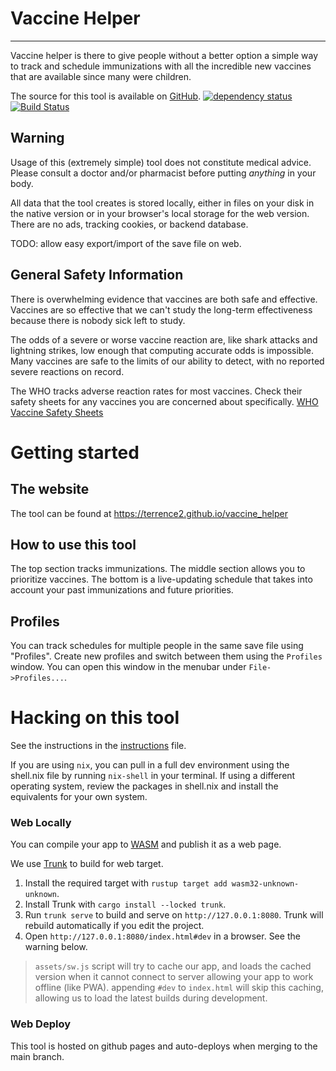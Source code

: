 # Vaccine Helper
---
Vaccine helper is there to give people without a better option a simple way to track and schedule
immunizations with all the incredible new vaccines that are available since many were children.

The source for this tool is available on [GitHub](https://github.com/jimmycuadra/vaccine_helper).
[![dependency status](https://deps.rs/repo/github/terrence2/vaccine_helper/status.svg)](https://deps.rs/repo/github/terrence2/vaccine_helper)
[![Build Status](https://github.com/terrence2/vaccine_helper/workflows/CI/badge.svg)](https://github.com/terrence2/vaccine_helper/actions?workflow=CI)

## Warning
Usage of this (extremely simple) tool does not constitute medical advice. Please consult a doctor
and/or pharmacist before putting _anything_ in your body.

All data that the tool creates is stored locally, either in files on your disk in the native version
or in your browser's local storage for the web version. There are no ads, tracking cookies, or
backend database.

TODO: allow easy export/import of the save file on web.

## General Safety Information
There is overwhelming evidence that vaccines are both safe and effective. Vaccines are so effective
that we can't study the long-term effectiveness because there is nobody sick left to study.

The odds of a severe or worse vaccine reaction are, like shark attacks and lightning strikes,
low enough that computing accurate odds is impossible. Many vaccines are safe to the limits of
our ability to detect, with no reported severe reactions on record.

The WHO tracks adverse reaction rates for most vaccines. Check their safety sheets for any vaccines
you are concerned about specifically.
[WHO Vaccine Safety Sheets](https://www.who.int/teams/regulation-prequalification/regulation-and-safety/pharmacovigilance/guidance/reaction-rates-information-sheets)

# Getting started

## The website
The tool can be found at https://terrence2.github.io/vaccine_helper

## How to use this tool
The top section tracks immunizations. The middle section allows you to prioritize vaccines. The bottom
is a live-updating schedule that takes into account your past immunizations and future priorities.

## Profiles
You can track schedules for multiple people in the same save file using "Profiles". Create new profiles
and switch between them using the `Profiles` window. You can open this window in the menubar under
`File->Profiles...`.

# Hacking on this tool
See the instructions in the [instructions](/terrence2/instructions) file.

If you are using `nix`, you can pull in a full dev environment using the shell.nix file by running
`nix-shell` in your terminal. If using a different operating system, review the packages in shell.nix
and install the equivalents for your own system.

### Web Locally

You can compile your app to [WASM](https://en.wikipedia.org/wiki/WebAssembly) and publish it as a web page.

We use [Trunk](https://trunkrs.dev/) to build for web target.
1. Install the required target with `rustup target add wasm32-unknown-unknown`.
2. Install Trunk with `cargo install --locked trunk`.
3. Run `trunk serve` to build and serve on `http://127.0.0.1:8080`. Trunk will rebuild automatically if you edit the
   project.
4. Open `http://127.0.0.1:8080/index.html#dev` in a browser. See the warning below.

> `assets/sw.js` script will try to cache our app, and loads the cached version when it cannot connect to server
> allowing your app to work offline (like PWA).
> appending `#dev` to `index.html` will skip this caching, allowing us to load the latest builds during development.

### Web Deploy
This tool is hosted on github pages and auto-deploys when merging to the main branch.
